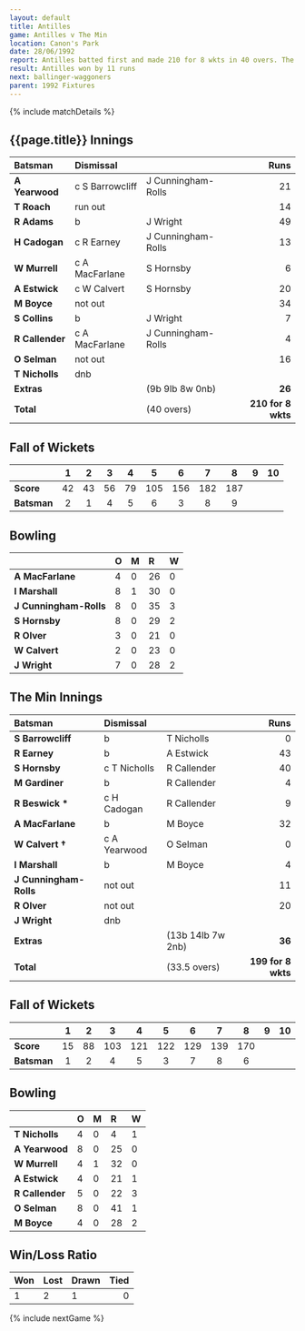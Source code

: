 ```yaml
---
layout: default
title: Antilles
game: Antilles v The Min
location: Canon's Park
date: 28/06/1992
report: Antilles batted first and made 210 for 8 wkts in 40 overs. The Min replied with 199 for 8 wkts in 40 overs
result: Antilles won by 11 runs
next: ballinger-waggoners
parent: 1992 Fixtures
---
```


{% include matchDetails %}

## {{page.title}} Innings

| Batsman | Dismissal |  | Runs |
|:---|:---|---|---:|
| **A Yearwood** | c S Barrowcliff | J Cunningham-Rolls | 21 |
| **T Roach** | run out |  | 14 |
| **R Adams** | b | J Wright | 49 |
| **H Cadogan** | c R Earney | J Cunningham-Rolls | 13 |
| **W Murrell** | c A MacFarlane | S Hornsby | 6 |
| **A Estwick** | c W Calvert | S Hornsby | 20 |
| **M Boyce** | not out |  | 34 |
| **S Collins** | b | J Wright | 7 |
| **R Callender** | c A MacFarlane | J Cunningham-Rolls | 4 |
| **O Selman** | not out |  | 16 |
| **T Nicholls** | dnb |  |  |
| **Extras** | | (9b 9lb 8w 0nb) | **26** |
| **Total** | | (40 overs) | **210 for 8 wkts** |

## Fall of Wickets

| | 1 | 2 | 3 | 4 | 5 | 6 | 7 | 8 | 9 | 10 |
|---|:---:|:---:|:---:|:---:|:---:|:---:|:---:|:---:|:---:|:---:|
| **Score** | 42 | 43 | 56 | 79 | 105 | 156 | 182 | 187 |  |  |
| **Batsman** | 2 | 1 | 4 | 5 | 6 | 3 | 8 | 9 |  |  |

## Bowling

| | O | M | R | W |
|---|:---|:---|:---|:---|
| **A MacFarlane** | 4 | 0 | 26 | 0 |
| **I Marshall** | 8 | 1 | 30 | 0 |
| **J Cunningham-Rolls** | 8 | 0 | 35 | 3 |
| **S Hornsby** | 8 | 0 | 29 | 2 |
| **R Olver** | 3 | 0 | 21 | 0 |
| **W Calvert** | 2 | 0 | 23 | 0 |
| **J Wright** | 7 | 0 | 28 | 2 |

## The Min Innings

| Batsman | Dismissal |  | Runs |
|:---|:---|---|---:|
| **S Barrowcliff** | b | T Nicholls | 0 |
| **R Earney** | b | A Estwick | 43 |
| **S Hornsby** | c T Nicholls | R Callender | 40 |
| **M Gardiner** | b | R Callender | 4 |
| **R Beswick &#42;** | c H Cadogan | R Callender | 9 |
| **A MacFarlane** | b | M Boyce | 32 |
| **W Calvert &#8224;** | c A Yearwood | O Selman | 0 |
| **I Marshall** | b | M Boyce | 4 |
| **J Cunningham-Rolls** | not out |  | 11 |
| **R Olver** | not out |  | 20 |
| **J Wright** | dnb |  |  |
| **Extras** | | (13b 14lb 7w 2nb) | **36** |
| **Total** | | (33.5 overs) | **199 for 8 wkts** |

## Fall of Wickets

| | 1 | 2 | 3 | 4 | 5 | 6 | 7 | 8 | 9 | 10 |
|---|:---:|:---:|:---:|:---:|:---:|:---:|:---:|:---:|:---:|:---:|
| **Score** | 15 | 88 | 103 | 121 | 122 | 129 | 139 | 170 |  |  |
| **Batsman** | 1 | 2 | 4 | 5 | 3 | 7 | 8 | 6 |  |  |

## Bowling

| | O | M | R | W |
|---|:---|:---|:---|:---|
| **T Nicholls** | 4 | 0 | 4 | 1 |
| **A Yearwood** | 8 | 0 | 25 | 0 |
| **W Murrell** | 4 | 1 | 32 | 0 |
| **A Estwick** | 4 | 0 | 21 | 1 |
| **R Callender** | 5 | 0 | 22 | 3 |
| **O Selman** | 8 | 0 | 41 | 1 |
| **M Boyce** | 4 | 0 | 28 | 2 |

## Win/Loss Ratio

| Won | Lost | Drawn | Tied |
|:---|:---|:---|---:|
| 1 | 2 | 1 | 0 |

{% include nextGame %}